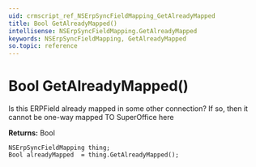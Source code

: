 ```yaml
---
uid: crmscript_ref_NSErpSyncFieldMapping_GetAlreadyMapped
title: Bool GetAlreadyMapped()
intellisense: NSErpSyncFieldMapping.GetAlreadyMapped
keywords: NSErpSyncFieldMapping, GetAlreadyMapped
so.topic: reference
---
```


# Bool GetAlreadyMapped()

Is this ERPField already mapped in some other connection? If so, then it cannot be one-way mapped TO SuperOffice here

**Returns:** Bool

```crmscript
NSErpSyncFieldMapping thing;
Bool alreadyMapped  = thing.GetAlreadyMapped();
```


